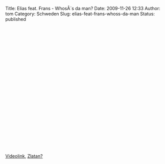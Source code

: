 Title: Elias feat. Frans - WhosÂ´s da man?
Date: 2009-11-26 12:33
Author: tom
Category: Schweden
Slug: elias-feat-frans-whoss-da-man
Status: published

<p>
<object width="480" height="385">
<param name="movie" value="http://www.youtube-nocookie.com/v/3fRNIdZe05I&amp;hl=sv_SE&amp;fs=1&amp;"></param><param name="allowFullScreen" value="true"></param><param name="allowscriptaccess" value="always"></param>
<embed src="http://www.youtube-nocookie.com/v/3fRNIdZe05I&amp;hl=sv_SE&amp;fs=1&amp;" type="application/x-shockwave-flash" allowscriptaccess="always" allowfullscreen="true" width="480" height="385">
</embed>
</object>
  
[Videolink](http://www.youtube.com/watch?v=3fRNIdZe05I),
[Zlatan?](http://de.wikipedia.org/wiki/Zlatan_Ibrahimovi%C4%87)
</p>

